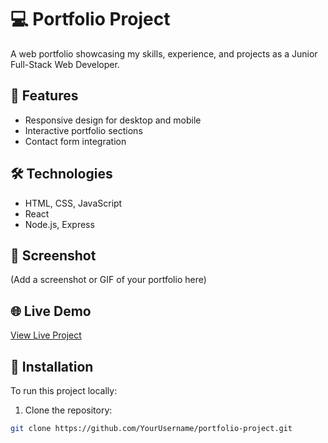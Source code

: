 # 💻 Portfolio Project

A web portfolio showcasing my skills, experience, and projects as a Junior Full-Stack Web Developer.

## 🚀 Features
- Responsive design for desktop and mobile
- Interactive portfolio sections
- Contact form integration

## 🛠️ Technologies
- HTML, CSS, JavaScript
- React
- Node.js, Express

## 📸 Screenshot
(Add a screenshot or GIF of your portfolio here)

## 🌐 Live Demo
[View Live Project](https://cyleknoren.github.io/capstone-project/)

## 💾 Installation
To run this project locally:

1. Clone the repository:
```bash
git clone https://github.com/YourUsername/portfolio-project.git
